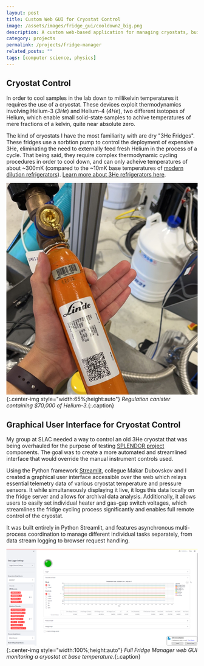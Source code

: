 ```yaml
---
layout: post
title: Custom Web GUI for Cryostat Control
image: /assets/images/fridge_gui/cooldown2_big.png
description: A custom web-based application for managing cryostats, built in Python Streamlit
category: projects
permalink: /projects/fridge-manager
related_posts: ""
tags: [computer science, physics]
---
```

## Cryostat Control

In order to cool samples in the lab down to millikelvin temperatures it requires the use of a cryostat. These devices exploit thermodynamics involving Helium-3 (*3He*) and Helium-4 (*4He*), two different isotopes of Helium,  which enable small solid-state samples to achive temperatures of mere fractions of a kelvin, quite near absolute zero.

The kind of cryostats I have the most familiarity with are dry "3He Fridges". These fridges use a sorbtion pump to control the deployment of expensive 3He, eliminating the need to externally feed fresh Helium in the process of a cycle. That being said, they require complex thermodynamic cycling procedures in order to cool down, and can only acheive temperatures of about ~300mK (compared to the ~10mK base temperatures of [modern dilution refrigerators](https://nanoscience.oxinst.com/assets/uploads/NanoScience/Brochures/Principles%20of%20dilution%20refrigeration_Sept15.pdf)). [Learn more about 3He refrigerators here](https://liquids.seas.harvard.edu/penanen/workings.html).

![3He Canister](/assets/images/fridge_gui/3he_square.jpg){:.center-img style="width:65%;height:auto"}
*Regulation canister containing $70,000 of Helium-3.*{:.caption}

## Graphical User Interface for Cryostat Control

My group at SLAC needed a way to control an old 3He cryostat that was being overhauled for the purpose of testing [SPLENDOR project](/projects/filter-box#splendor) components. The goal was to create a more automated and streamlined interface that would override the manual instrument controls used.

Using the Python framework [Streamlit](https://streamlit.io/), collegue Makar Dubovskov and I created a graphical user interface accessible over the web which relays essential telemetry data of various cryostat temperature and pressure sensors. It while simultaneously displaying it live, it logs this data locally on the fridge server and allows for archival data analysis. Additionally, it allows users to easily set individual heater and gas-gap switch voltages, which streamlines the fridge cycling process significantly and enables full remote control of the cryostat.

It was built entirely in Python Streamlit, and features asynchronous multi-process coordination to manage different individual tasks separately, from data stream logging to browser request handling.

![Web Interface](/assets/images/fridge_gui/full_gui.png){:.center-img style="width:100%;height:auto"}
*Full Fridge Manager web GUI monitoring a cryostat at base temperature.*{:.caption}
